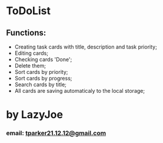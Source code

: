 # ToDoList
## Functions:
+ Creating task cards with title, description and task priority;
+ Editing cards;
+ Checking cards 'Done';
+ Delete them;
+ Sort cards by priority;
+ Sort cards by progress;
+ Search cards by title;
+ All cards are saving automaticaly to the local storage;
# by LazyJoe
### email: tparker21.12.12@gmail.com
